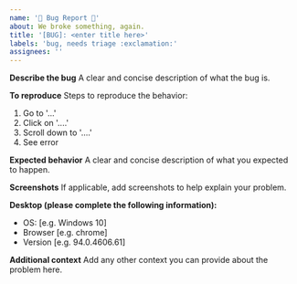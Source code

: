 ```yaml
---
name: '🐛 Bug Report 🐛'
about: We broke something, again.
title: '[BUG]: <enter title here>'
labels: 'bug, needs triage :exclamation:'
assignees: ''
---
```


**Describe the bug**
A clear and concise description of what the bug is.

**To reproduce**
Steps to reproduce the behavior:

1. Go to '...'
2. Click on '....'
3. Scroll down to '....'
4. See error

**Expected behavior**
A clear and concise description of what you expected to happen.

**Screenshots**
If applicable, add screenshots to help explain your problem.

**Desktop (please complete the following information):**

- OS: [e.g. Windows 10]
- Browser [e.g. chrome]
- Version [e.g. 94.0.4606.61]

**Additional context**
Add any other context you can provide about the problem here.
